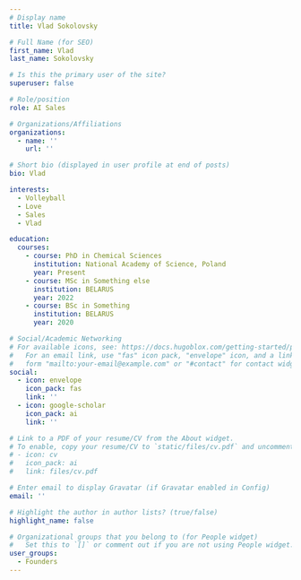 ```yaml
---
# Display name
title: Vlad Sokolovsky

# Full Name (for SEO)
first_name: Vlad
last_name: Sokolovsky

# Is this the primary user of the site?
superuser: false

# Role/position
role: AI Sales

# Organizations/Affiliations
organizations:
  - name: ''
    url: ''

# Short bio (displayed in user profile at end of posts)
bio: Vlad

interests:
  - Volleyball 
  - Love
  - Sales
  - Vlad

education:
  courses:
    - course: PhD in Chemical Sciences
      institution: National Academy of Science, Poland
      year: Present
    - course: MSc in Something else
      institution: BELARUS
      year: 2022
    - course: BSc in Something
      institution: BELARUS
      year: 2020

# Social/Academic Networking
# For available icons, see: https://docs.hugoblox.com/getting-started/page-builder/#icons
#   For an email link, use "fas" icon pack, "envelope" icon, and a link in the
#   form "mailto:your-email@example.com" or "#contact" for contact widget.
social:
  - icon: envelope
    icon_pack: fas
    link: ''
  - icon: google-scholar
    icon_pack: ai
    link: ''

# Link to a PDF of your resume/CV from the About widget.
# To enable, copy your resume/CV to `static/files/cv.pdf` and uncomment the lines below.
# - icon: cv
#   icon_pack: ai
#   link: files/cv.pdf

# Enter email to display Gravatar (if Gravatar enabled in Config)
email: ''

# Highlight the author in author lists? (true/false)
highlight_name: false

# Organizational groups that you belong to (for People widget)
#   Set this to `[]` or comment out if you are not using People widget.
user_groups:
  - Founders
---
```

